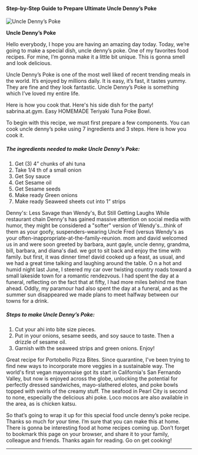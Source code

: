             

#### Step-by-Step Guide to Prepare Ultimate Uncle Denny’s Poke

![Uncle Denny’s Poke](https://img-global.cpcdn.com/recipes/6f15bb162c7dbe65/751x532cq70/uncle-dennys-poke-recipe-main-photo.jpg)

**Uncle Denny’s Poke**

Hello everybody, I hope you are having an amazing day today. Today, we’re going to make a special dish, uncle denny’s poke. One of my favorites food recipes. For mine, I’m gonna make it a little bit unique. This is gonna smell and look delicious.

Uncle Denny’s Poke is one of the most well liked of recent trending meals in the world. It’s enjoyed by millions daily. It is easy, it’s fast, it tastes yummy. They are fine and they look fantastic. Uncle Denny’s Poke is something which I’ve loved my entire life.

Here is how you cook that. Here's his side dish for the party! sabrina.at.gym. Easy HOMEMADE Teriyaki Tuna Poke Bowl.

To begin with this recipe, we must first prepare a few components. You can cook uncle denny’s poke using 7 ingredients and 3 steps. Here is how you cook it.

##### The ingredients needed to make Uncle Denny’s Poke:

1.  Get (3) 4” chunks of ahi tuna
2.  Take 1/4 th of a small onion
3.  Get Soy sauce
4.  Get Sesame oil
5.  Get Sesame seeds
6.  Make ready Green onions
7.  Make ready Seaweed sheets cut into 1” strips

Denny's: Less Savage than Wendy's, But Still Getting Laughs While restaurant chain Denny's has gained massive attention on social media with humor, they might be considered a "softer" version of Wendy's…think of them as your goofy, suspenders-wearing Uncle Fred (versus Wendy's as your often-inappropriate-at-the-family-reunion. mom and david welcomed us in and were soon greeted by barbara, aunt gayle, uncle denny, grandma, bill, barbara, and diana's dad. we got to sit back and enjoy the time with family. but first, it was dinner time! david cooked up a feast, as usual, and we had a great time talking and laughing around the table. O n a hot and humid night last June, I steered my car over twisting country roads toward a small lakeside town for a romantic rendezvous. I had spent the day at a funeral, reflecting on the fact that at fifty, I had more miles behind me than ahead. Oddly, my paramour had also spent the day at a funeral, and as the summer sun disappeared we made plans to meet halfway between our towns for a drink.

##### Steps to make Uncle Denny’s Poke:

1.  Cut your ahi into bite size pieces.
2.  Put in your onions, sesame seeds, and soy sauce to taste. Then a drizzle of sesame oil.
3.  Garnish with the seaweed strips and green onions. Enjoy!

Great recipe for Portobello Pizza Bites. Since quarantine, I've been trying to find new ways to incorporate more veggies in a sustainable way. The world's first vegan mayonnaise got its start in California's San Fernando Valley, but now is enjoyed across the globe, unlocking the potential for perfectly dressed sandwiches, mayo-slathered elotes, and poke bowls topped with swirls of the creamy stuff. The seafood in Pearl City is second to none, especially the delicious ahi poke. Loco mocos are also available in the area, as is chicken katsu.

So that’s going to wrap it up for this special food uncle denny’s poke recipe. Thanks so much for your time. I’m sure that you can make this at home. There is gonna be interesting food at home recipes coming up. Don’t forget to bookmark this page on your browser, and share it to your family, colleague and friends. Thanks again for reading. Go on get cooking!

* * *